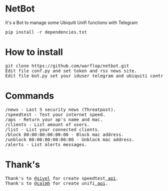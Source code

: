 # NetBot
It's a Bot to manage some Ubiquiti Unifi functions with Telegram

<pre>
pip install -r dependencies.txt
</pre>

# How to install
<pre>
git clone https://github.com/warflop/netbot.git
Edit file conf.py and set token and rss news site.
Edit file bot.py set your iduser telegram and ubiquiti controller credentials.
</pre>

# Commands
<pre>
/news - Last 5 security news (Threatpost).
/speedtest - Test your internet speed.
/aps - Return your ap's name and mac.
/clients - List amount of users.
/list - List your connected clients.
/block 00:00:00:00:00:00 - Block mac address.
/unblock 00:00:00:00:00:00 - Unblock mac address.
/alerts - List alerts messages.
</pre>

# Thank's
<pre>
Thank's to <a href="https://github.com/sivel">@sivel</a> for create speedtest<a href="https://raw.githubusercontent.com/sivel/speedtest-cli/master/speedtest.py"> api</a>.
Thank's to <a href="https://github.com/calmh">@calmh</a> for create unifi<a href="https://github.com/calmh/unifi-api"> api</a>.
</pre>

